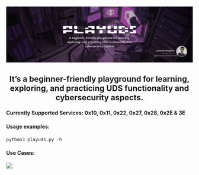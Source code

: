 <p align="center">
  <img  width="900" src="img/playuds_banner.png" />
</p>
<h2 align="center"><b>It’s a beginner-friendly playground for learning, exploring, and practicing UDS functionality and cybersecurity aspects.</b></h3> 

#### Currently Supported Services: 0x10, 0x11, 0x22, 0x27, 0x28, 0x2E & 3E
#### Usage examples:
 ```
 python3 playuds.py -h 
```
 #### Use Cases:
<p>
  <img  width="950" src="img/playuds.png" />
</p>
